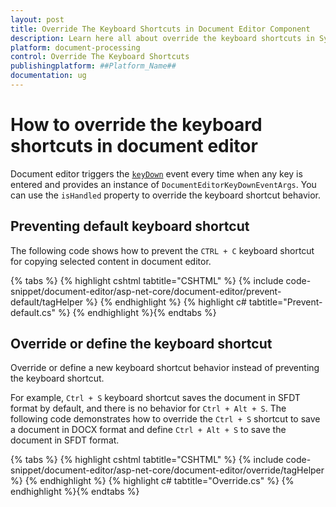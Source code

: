 ```yaml
---
layout: post
title: Override The Keyboard Shortcuts in Document Editor Component
description: Learn here all about override the keyboard shortcuts in Syncfusion Document Editor component of Syncfusion Essential JS 2 and more.
platform: document-processing
control: Override The Keyboard Shortcuts
publishingplatform: ##Platform_Name##
documentation: ug
---
```



# How to override the keyboard shortcuts in document editor

Document editor triggers the [`keyDown`](https://help.syncfusion.com/cr/aspnetcore-js2/Syncfusion.EJ2.DocumentEditor.DocumentEditor.html#Syncfusion_EJ2_DocumentEditor_DocumentEditor_KeyDown) event every time when any key is entered and provides an instance of `DocumentEditorKeyDownEventArgs`. You can use the `isHandled` property to override the keyboard shortcut behavior.

## Preventing default keyboard shortcut

The following code shows how to prevent the `CTRL + C` keyboard shortcut for copying selected content in document editor.


{% tabs %}
{% highlight cshtml tabtitle="CSHTML" %}
{% include code-snippet/document-editor/asp-net-core/document-editor/prevent-default/tagHelper %}
{% endhighlight %}
{% highlight c# tabtitle="Prevent-default.cs" %}
{% endhighlight %}{% endtabs %}


## Override or define the keyboard shortcut

Override or define a new keyboard shortcut behavior instead of preventing the keyboard shortcut.

For example, `Ctrl + S` keyboard shortcut saves the document in SFDT format by default, and there is no behavior for `Ctrl + Alt + S`. The following code demonstrates how to override the `Ctrl + S` shortcut to save a document in DOCX format and define `Ctrl + Alt + S` to save the document in SFDT format.


{% tabs %}
{% highlight cshtml tabtitle="CSHTML" %}
{% include code-snippet/document-editor/asp-net-core/document-editor/override/tagHelper %}
{% endhighlight %}
{% highlight c# tabtitle="Override.cs" %}
{% endhighlight %}{% endtabs %}

